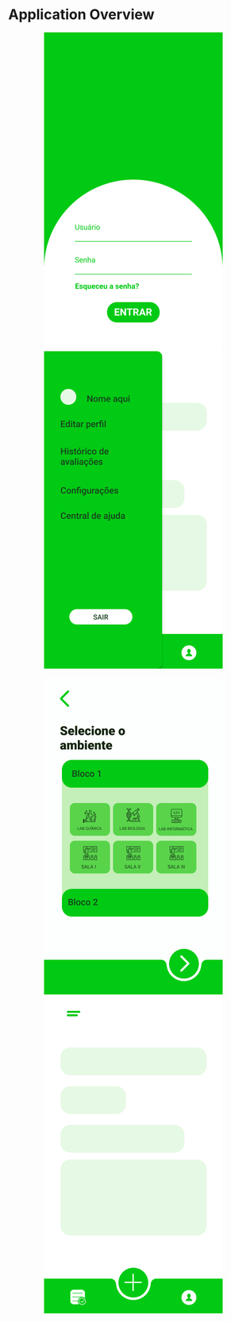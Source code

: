 
# Application Overview

<p align="center">

<img src="https://github.com/jvictorfarias/leaf-gestao-ambiental/blob/master/img/Login.png"/>
<img src="https://github.com/jvictorfarias/leaf-gestao-ambiental/blob/master/img/Menu.png"/>
</p>

<p align="center">

<img src="https://github.com/jvictorfarias/leaf-gestao-ambiental/blob/master/img/Sele%C3%A7%C3%A3o%20de%20ambiente.png"/>
<img src="https://github.com/jvictorfarias/leaf-gestao-ambiental/blob/master/img/Tela%20incial.png"/>
</p>

